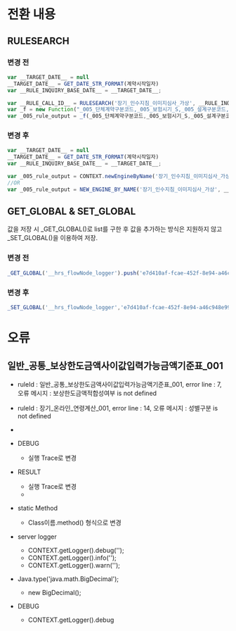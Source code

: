 # 전환 내용

## RULESEARCH

### 변경 전
```javascript
var __TARGET_DATE__ = null
__TARGET_DATE__ = GET_DATE_STR_FORMAT(계약시작일자)
var __RULE_INQUIRY_BASE_DATE__ = __TARGET_DATE__;

var __RULE_CALL_ID__ = RULESEARCH('장기_인수지침_이미지심사_가상', __RULE_INQUIRY_BASE_DATE__); 
var _f = new Function("_005_단체계약구분코드,_005_보험시기_S,_005_설계구분코드,_005_알릴사항인정시작일자,_005_알릴사항인정종료일자,_005_알릴사항작성일자,_005_의료비조회계약건수,_005_의료비조회대상여부,_005_의료비조회여부,_005_출력물한글명", "return "+ __RULE_CALL_ID__ + "(_005_단체계약구분코드,_005_보험시기_S,_005_설계구분코드,_005_알릴사항인정시작일자,_005_알릴사항인정종료일자,_005_알릴사항작성일자,_005_의료비조회계약건수,_005_의료비조회대상여부,_005_의료비조회여부,_005_출력물한글명)"); 
var _005_rule_output = _f(_005_단체계약구분코드,_005_보험시기_S,_005_설계구분코드,_005_알릴사항인정시작일자,_005_알릴사항인정종료일자,_005_알릴사항작성일자,_005_의료비조회계약건수,_005_의료비조회대상여부,_005_의료비조회여부,_005_출력물한글명);
```
### 변경 후
```javascript
var __TARGET_DATE__ = null
__TARGET_DATE__ = GET_DATE_STR_FORMAT(계약시작일자)
var __RULE_INQUIRY_BASE_DATE__ = __TARGET_DATE__;

var _005_rule_output = CONTEXT.newEngineByName('장기_인수지침_이미지심사_가상', __RULE_INQUIRY_BASE_DATE__, _005_단체계약구분코드,_005_보험시기_S,_005_설계구분코드,_005_알릴사항인정시작일자,_005_알릴사항인정종료일자,_005_알릴사항작성일자,_005_의료비조회계약건수,_005_의료비조회대상여부,_005_의료비조회여부,_005_출력물한글명);
//OR
var _005_rule_output = NEW_ENGINE_BY_NAME('장기_인수지침_이미지심사_가상', __RULE_INQUIRY_BASE_DATE__, _005_단체계약구분코드,_005_보험시기_S,_005_설계구분코드,_005_알릴사항인정시작일자,_005_알릴사항인정종료일자,_005_알릴사항작성일자,_005_의료비조회계약건수,_005_의료비조회대상여부,_005_의료비조회여부,_005_출력물한글명);
```

## GET_GLOBAL & SET_GLOBAL
값을 저장 시 _GET_GLOBAL()로 list를 구한 후 값을 추가하는 방식은 지원하지 않고
_SET_GLOBAL()을 이용하여 저장.
### 변경 전
```javascript
_GET_GLOBAL('__hrs_flowNode_logger').push('e7d410af-fcae-452f-8e94-a46c948e99ad');
```
### 변경 후
```javascript
_SET_GLOBAL('__hrs_flowNode_logger','e7d410af-fcae-452f-8e94-a46c948e99ad');
```


# 오류
## 일반_공통_보상한도금액사이값입력가능금액기준표_001
* ruleId : 일반_공통_보상한도금액사이값입력가능금액기준표_001, error line : 7, 오류 메시지 : 보상한도금액적합성여부 is not defined
* ruleId : 장기_온라인_연령계산_001, error line : 14, 오류 메시지 : 성별구분 is not defined




* 
* DEBUG
  * 실행 Trace로 변경
* RESULT
  * 실행 Trace로 변경
  * 
* static Method
  * Class이름.method() 형식으로 변경
* server logger
  * CONTEXT.getLogger().debug('');
  * CONTEXT.getLogger().info('');
  * CONTEXT.getLogger().warn('');

* Java.type('java.math.BigDecimal');
  * new BigDecimal();

* DEBUG
  * CONTEXT.getLogger().debug